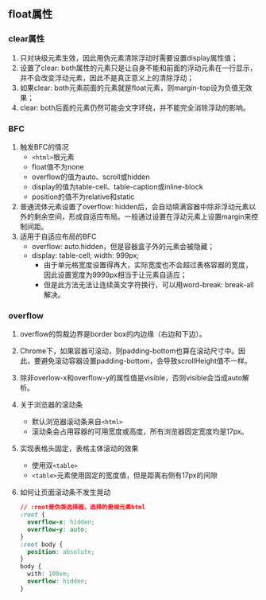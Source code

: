 ## float属性

### clear属性

1. 只对块级元素生效，因此用伪元素清除浮动时需要设置display属性值；
2. 设置了clear: both属性的元素只是让自身不能和前面的浮动元素在一行显示，并不会改变浮动元素，因此不是真正意义上的清除浮动；
3. 如果clear: both元素前面的元素就是float元素，则margin-top设为负值无效果；
4. clear: both后面的元素仍然可能会文字环绕，并不能完全消除浮动的影响。

### BFC

1. 触发BFC的情况
   - `<html>`根元素
   - float值不为none
   - overflow的值为auto、scroll或hidden
   - display的值为table-cell、table-caption或inline-block
   - position的值不为relative和static
2. 普通流体元素设置了overflow: hidden后，会自动填满容器中除非浮动元素以外的剩余空间，形成自适应布局。一般通过设置在浮动元素上设置margin来控制间距。
3. 适用于自适应布局的BFC
   - overflow: auto.hidden，但是容器盒子外的元素会被隐藏；
   - display: table-cell; width: 999px; 
     - 由于单元格宽度设置得再大，实际宽度也不会超过表格容器的宽度，因此设置宽度为9999px相当于让元素自适应；
     - 但是此方法无法让连续英文字符换行，可以用word-break: break-all解决。

### overflow

1. overflow的剪裁边界是border box的内边缘（右边和下边）。

2. Chrome下，如果容器可滚动，则padding-bottom也算在滚动尺寸中。因此，要避免滚动容器设置padding-bottom，会导致scrollHeight值不一样。

3. 除非overlow-x和overflow-y的属性值是visible，否则visible会当成auto解析。

4. 关于浏览器的滚动条

   - 默认浏览器滚动条来自`<html>`
   - 滚动条会占用容器的可用宽度或高度，所有浏览器固定宽度均是17px。

5. 实现表格头固定，表格主体滚动的效果

   - 使用双`<table>`
   - `<table>`元素使用固定的宽度值，但是距离右侧有17px的间隙

6. 如何让页面滚动条不发生晃动

   ```css
   // :root是伪类选择器，选择的是根元素html
   :root {
     overflow-x: hidden;
     overflow-y: auto;
   }
   :root body {
     position: absolute;
   }
   body {
     with: 100vm;
     overflow: hidden;
   }
   ```

   